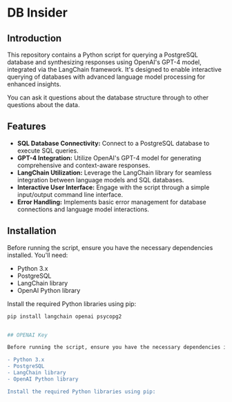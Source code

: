 # DB Insider

## Introduction

This repository contains a Python script for querying a PostgreSQL database and synthesizing responses using OpenAI's GPT-4 model, integrated via the LangChain framework. It's designed to enable interactive querying of databases with advanced language model processing for enhanced insights.

You can ask it questions about the database structure through to other questions about the data.

## Features

- **SQL Database Connectivity:** Connect to a PostgreSQL database to execute SQL queries.
- **GPT-4 Integration:** Utilize OpenAI's GPT-4 model for generating comprehensive and context-aware responses.
- **LangChain Utilization:** Leverage the LangChain library for seamless integration between language models and SQL databases.
- **Interactive User Interface:** Engage with the script through a simple input/output command line interface.
- **Error Handling:** Implements basic error management for database connections and language model interactions.

## Installation

Before running the script, ensure you have the necessary dependencies installed. You'll need:

- Python 3.x
- PostgreSQL
- LangChain library
- OpenAI Python library

Install the required Python libraries using pip:

```bash
pip install langchain openai psycopg2


## OPENAI Key

Before running the script, ensure you have the necessary dependencies installed. You'll need:

- Python 3.x
- PostgreSQL
- LangChain library
- OpenAI Python library

Install the required Python libraries using pip:
